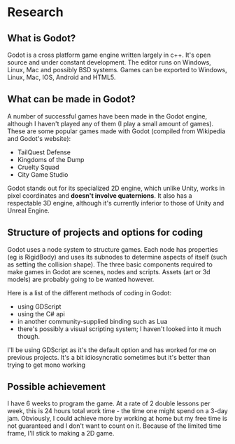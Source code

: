 # Research

## What is Godot?

Godot is a cross platform game engine written largely in c++. It's open source and under constant development. The editor runs on Windows, Linux, Mac and possibly BSD systems. Games can be exported to Windows, Linux, Mac, IOS, Android and HTML5.

## What can be made in Godot?

A number of successful games have been made in the Godot engine, although I haven't played any of them (I play a small amount of games). These are some popular games made with Godot (compiled from Wikipedia and Godot's website):
- TailQuest Defense
- Kingdoms of the Dump
- Cruelty Squad
- City Game Studio

Godot stands out for its specialized 2D engine, which unlike Unity, works in pixel coordinates and **doesn't involve quaternions**. It also has a respectable 3D engine, although it's currently inferior to those of Unity and Unreal Engine.

## Structure of projects and options for coding

Godot uses a node system to structure games. Each node has properties (eg is RigidBody) and uses its subnodes to determine aspects of itself (such as setting the collision shape). The three basic components required to make games in Godot are scenes, nodes and scripts. Assets (art or 3d models) are probably going to be wanted however.

Here is a list of the different methods of coding in Godot:
- using GDScript
- using the C# api
- in another community-supplied binding such as Lua
- there's possibly a visual scripting system; I haven't looked into it much though.

I'll be using GDScript as it's the default option and has worked for me on previous projects. It's a bit idiosyncratic sometimes but it's better than trying to get mono working

## Possible achievement

I have 6 weeks to program the game. At a rate of 2 double lessons per week, this is 24 hours total work time - the time one might spend on a 3-day jam. Obviously, I could achieve more by working at home but my free time is not guaranteed and I don't want to count on it. Because of the limited time frame, I'll stick to making a 2D game.